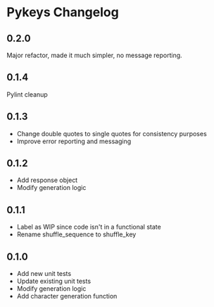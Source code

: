 # Pykeys Changelog

## 0.2.0

Major refactor, made it much simpler, no message reporting.

## 0.1.4

Pylint cleanup

## 0.1.3

- Change double quotes to single quotes for consistency purposes
- Improve error reporting and messaging

## 0.1.2

- Add response object
- Modify generation logic

## 0.1.1

- Label as WIP since code isn't in a functional state
- Rename shuffle_sequence to shuffle_key

## 0.1.0

- Add new unit tests
- Update existing unit tests
- Modify generation logic
- Add character generation function